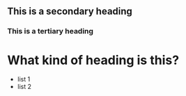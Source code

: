 ## This is a secondary heading
### This is a tertiary heading
# What kind of heading is this?

* list 1
* list 2 


